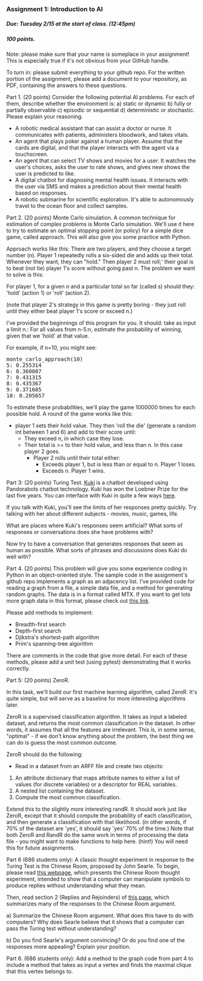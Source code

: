 ### Assignment 1: Introduction to AI

##### Due: Tuesday 2/15 at the start of class. (12:45pm)

##### 100 points.

Note: please make sure that your name is someplace in your assignment! This is especially true if it's not obvious from your GitHub handle.

To turn in: please submit everything to your github repo. For the written portion of the assignment, please add a document to your repository, as PDF, containing the answers to these questions.

Part 1. (20 points) Consider the following potential AI problems. For each of them, describe whether the environment is: a) static or dynamic b) fully or partially observable c) episodic or sequential d) deterministic or stochastic. Please explain your reasoning.

- A robotic medical assistant that can assist a doctor or nurse. It communicates with patients, administers bloodwork, and takes vitals.
- An agent that plays poker against a human player. Assume that the cards are digital, and that the player interacts with the agent via a touchscreen.
- An agent that can select TV shows and movies for a user. It watches the user's choices, asks the user to rate shows, and gives new shows the user is predicted to like. 
- A digital chatbot for diagnosing mental health issues. It interacts with the user via SMS and makes a prediction about their mental health based on responses.
- A robotic submarine for scientific exploration. It's able to autonomously travel to the ocean floor and collect samples.

Part 2. (20 points) Monte Carlo simulation. A common technique for estimation of complex problems is Monte Carlo simulation. We'll use it here to try to estimate 
an optimal stopping point (or policy) for a simple dice game, called approach. This will also give you some practice with Python.

Approach works like this: There are two players, and they choose a target number (n).
Player 1 repeatedly rolls a six-sided die and adds up their total. Whenever they want, they can "hold." Then player 2 must roll;' their goal is 
to beat (not tie) player 1's score without going past n. The problem we want to solve is this:

For player 1, for a given n and a particular total so far (called s) should they: 
'hold' (action 1) or 'roll' (action 2).

(note that player 2's strategy in this game is pretty boring - they just roll until they either beat player 1's score or exceed n.)

I've provided the beginnings of this program for you. 
It should: take as input a limit n.:
  For all values from n-5:n, estimate the probability of winning, given that we 'hold' at that value.

For example, if n=10, you might see:
<pre>
monte_carlo_approach(10)
5: 0.255314
6: 0.360087
7: 0.431315
8: 0.435367
9: 0.371685
10: 0.205657
</pre>

To estimate these probabilities, we'll play the game 1000000 times for each possible hold. 
A round of the game works like this:
   - player 1 sets their hold value. They then 'roll the die' (generate a random int between 1 and 6) and add to their score until:
     - They exceed n, in which case they lose.
     - Their total is >= to their hold value, and less than n. In this case player 2 goes.
       - Player 2 rolls until their total either:
         - Exceeds player 1, but is less than or equal to n. Player 1 loses.
         - Exceeds n. Player 1 wins.
         


Part 3: (20 points) Turing Test. [Kuki](https://www.pandorabots.com/kuki/) is a chatbot developed using Pandorabots chatbot technology. Kuki has won the Loebner Prize for the last five years. You can interface with Kuki in quite a few ways [here](https://www.kuki.ai/).

If you talk with Kuki, you'll see the limits of her responses pretty quickly. Try talking with her about different subjects - movies, music, games, life. 

What are places where Kuki's responses seem artificial? What sorts of responses or conversations does she have problems with?

Now try to have a conversation that generates responses that seem as human as possible. What sorts of phrases and discussions does Kuki do well with?


Part 4. (20 points) This problem will give you some experience coding in Python in an object-oriented style. 
The sample code in the assignment's github repo implements a graph as an adjacency list. I've provided code for reading a graph from a file, a simple data file, and a method for generating random graphs.
The data is in a format called MTX. If you want to get lots more graph data in this format, please check out [this link](https://networkrepository.com/).

Please add methods to implement:
- Breadth-first search
- Depth-first search
- Djikstra's shortest-path algorithm
- Prim's spanning-tree algorithm

There are comments in the code that give more detail. For each of these methods, please add a unit test (using pytest) demonstrating that it works correctly.

Part 5: (20 points) 
ZeroR. 

In this task, we'll build our first machine learning algorithm, called ZeroR. It's quite simple, but will serve as a baseline for more interesting algorithms later.

ZeroR is a supervised classification algorithm. It takes as input a labeled dataset, and returns the most common classification in the dataset. In other words, it assumes that 
all the features are irrelevant. This is, in some sense, "optimal" - if we don't know anything about the problem, the best thing we can do is guess the most common outcome.

ZeroR should do the following:
- Read in a dataset from an ARFF file and create two objects:
1. An attribute dictionary that maps attribute names to either a list of values (for discrete variables) or a descriptor for REAL variables.
2. A nested list containing the dataset.
3. Compute the most common classification.

Extend this to the slightly more interesting randR. It should work just like ZeroR, except that it should compute the probability of each classification,
and then generate a classification with that likelihood. (in other words, if 70% of the dataset are 'yes', it should say 'yes' 70% of the time.)
Note that both ZeroR and RandR do the same work in terms of processing the data file - you might want to make functions to help here. (hint!) You will need this
for future assignments.


Part 6 (686 students only): A classic thought experiment in response to the Turing Test is the Chinese Room, proposed by John Searle.
To begin, please read [this webpage](https://mind.ilstu.edu/curriculum/searle_chinese_room/searle_chinese_room.html), which presents the Chinese Room thought experiment, intended to show that a computer can manipulate symbols to produce replies without understanding what they mean.

Then, read section 2 (Replies and Rejoinders) of [this page](https://iep.utm.edu/chineser/), which summarizes many of the responses to the Chinese Room argument.

a) Summarize the Chinese Room argument. What does this have to do with computers? Why does Searle believe that it shows that a computer can pass the Turing test without understanding?

b) Do you find Searle's argument convincing? Or do you find one of the responses more appealing? Explain your position. 

Part 6. (686 students only): Add a method to the graph code from part 4 to include a method that takes as input a vertex and finds the maximal clique that this vertex belongs to. 